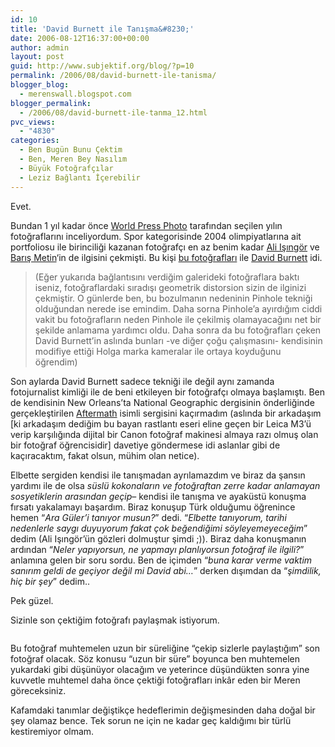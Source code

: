 ```yaml
---
id: 10
title: 'David Burnett ile Tanışma&#8230;'
date: 2006-08-12T16:37:00+00:00
author: admin
layout: post
guid: http://www.subjektif.org/blog/?p=10
permalink: /2006/08/david-burnett-ile-tanisma/
blogger_blog:
  - merenswall.blogspot.com
blogger_permalink:
  - /2006/08/david-burnett-ile-tanma_12.html
pvc_views:
  - "4830"
categories:
  - Ben Bugün Bunu Çektim
  - Ben, Meren Bey Nasılım
  - Büyük Fotoğrafçılar
  - Leziz Bağlantı İçerebilir
---
```

<div class="tag_list">
  Evet.
</div>

Bundan 1 yıl kadar önce [World Press Photo](http://www.worldpressphoto.nl/) tarafından seçilen yılın fotoğraflarını inceliyordum. Spor kategorisinde 2004 olimpiyatlarına ait portfoliosu ile birinciliği kazanan fotoğrafçı en az benim kadar [Ali Işıngör](http://burkinafasafiso.com/) ve [Barış Metin](http://cekirdek.pardus.org.tr/~baris/blog/)&#8216;in de ilgisini çekmişti. Bu kişi [bu fotoğrafları](http://www.davidburnett.com/gallery.html?gallery=Olympics%20-%202004) ile [David Burnett](http://www.davidburnett.com/) idi.

> (Eğer yukarıda bağlantısını verdiğim galerideki fotoğraflara baktı iseniz, fotoğraflardaki sıradışı geometrik distorsion sizin de ilginizi çekmiştir. O günlerde ben, bu bozulmanın nedeninin Pinhole tekniği olduğundan nerede ise emindim. Daha sorna Pinhole&#8217;a ayırdığım ciddi vakit bu fotoğrafların neden Pinhole ile çekilmiş olamayacağını net bir şekilde anlamama yardımcı oldu. Daha sonra da bu fotoğrafları çeken David Burnett&#8217;in aslında bunları -ve diğer çoğu çalışmasını- kendisinin modifiye ettiği Holga marka kameralar ile ortaya koyduğunu öğrendim)

Son aylarda David Burnett sadece tekniği ile değil aynı zamanda fotojurnalist kimliği ile de beni etkileyen bir fotoğrafçı olmaya başlamıştı. Ben de kendisinin New Orleans&#8217;ta National Geographic dergisinin önderliğinde gerçekleştirilen [Aftermath](http://www.davidburnett.com/gallery.html?gallery=Aftermath) isimli sergisini kaçırmadım (aslında bir arkadaşım [ki arkadaşım dediğim bu bayan rastlantı eseri eline geçen bir Leica M3&#8217;ü verip karşılığında dijital bir Canon fotoğraf makinesi almaya razı olmuş olan bir fotoğraf öğrencisidir] davetiye göndermese idi aslanlar gibi de kaçıracaktım, fakat olsun, mühim olan netice).

Elbette sergiden kendisi ile tanışmadan ayrılamazdım ve biraz da şansın yardımı ile de olsa _süslü kokonaların ve fotoğraftan zerre kadar anlamayan sosyetiklerin arasından geçip_&#8211; kendisi ile tanışma ve ayaküstü konuşma fırsatı yakalamayı başardım. Biraz konuşup Türk olduğumu öğrenince hemen &#8220;_Ara Güler&#8217;i tanıyor musun?_&#8221; dedi. &#8220;_Elbette tanıyorum, tarihi nedenlerle saygı duyuyorum fakat çok beğendiğimi söyleyemeyeceğim_&#8221; dedim (Ali Işıngör&#8217;ün gözleri dolmuştur şimdi ;)). Biraz daha konuşmanın ardından &#8220;_Neler yapıyorsun, ne yapmayı planlıyorsun fotoğraf ile ilgili?_&#8221; anlamına gelen bir soru sordu. Ben de içimden &#8220;_buna karar verme vaktim sanırım geldi de geçiyor değil mi David abi&#8230;_&#8221; derken dışımdan da &#8220;_şimdilik, hiç bir şey_&#8221; dedim..

Pek güzel.

Sizinle son çektiğim fotoğrafı paylaşmak istiyorum.

<img title="Sophistication" src="http://meren.org/blog/uploaded_images/Sophistication_by_evreniz-732900.jpg" border="0" alt="" />

Bu fotoğraf muhtemelen uzun bir süreliğine &#8220;çekip sizlerle paylaştığım&#8221; son fotoğraf olacak. Söz konusu &#8220;uzun bir süre&#8221; boyunca ben muhtemelen yukardaki gibi düşünüyor olacağım ve yeterince düşündükten sonra yine kuvvetle muhtemel daha önce çektiği fotoğrafları inkâr eden bir Meren göreceksiniz.

Kafamdaki tanımlar değiştikçe hedeflerimin değişmesinden daha doğal bir şey olamaz bence. Tek sorun ne için ne kadar geç kaldığımı bir türlü kestiremiyor olmam.